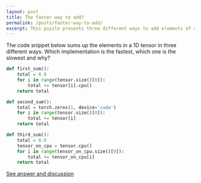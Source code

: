 ```yaml
---
layout: post
title: The faster way to add?
permalink: /posts/faster-way-to-add/
excerpt: This puzzle presents three different ways to add elements of a tensor. Can you figure out the fastest implementation?
---
```



The code snippet below sums up the elements in a 1D tensor in three different ways. Which implementation
is the fastest, which one is the slowest and why?

``` python
def first_sum():
    total = 0.0
    for i in range(tensor.size()[0]):
        total += tensor[i].cpu()
    return total

def second_sum():
    total = torch.zeros(1, device='cuda')
    for i in range(tensor.size()[0]):
        total += tensor[i]
    return total

def third_sum():
    total = 0.0
    tensor_on_cpu = tensor.cpu()
    for i in range(tensor_on_cpu.size()[0]):
        total += tensor_on_cpu[i]
    return total
```

[See answer and discussion](/faster-way-to-add-answer/)
